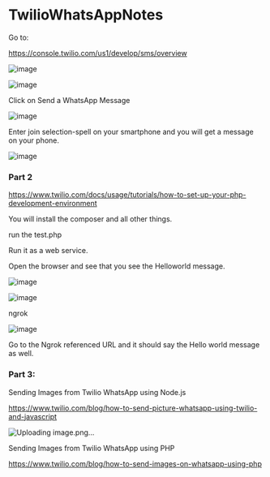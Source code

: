 # TwilioWhatsAppNotes

Go to:

https://console.twilio.com/us1/develop/sms/overview

![image](https://github.com/kiranshashiny/TwilioWhatsAppNotes/assets/14288989/7608ee61-555e-4627-bb4e-1489148f6528)

![image](https://github.com/kiranshashiny/TwilioWhatsAppNotes/assets/14288989/eb38816a-26ea-4d2e-847b-f7d0f0816eb5)

Click on Send a WhatsApp Message

![image](https://github.com/kiranshashiny/TwilioWhatsAppNotes/assets/14288989/1278f177-3c3d-4968-89be-69e07cb68c6c)

Enter join selection-spell on your smartphone and you will get a message on your phone.

![image](https://github.com/kiranshashiny/TwilioWhatsAppNotes/assets/14288989/d8b85a46-4224-41de-a553-a17e7d04233e)



### Part 2


https://www.twilio.com/docs/usage/tutorials/how-to-set-up-your-php-development-environment

You will install the composer and all other things.

run the test.php

Run it as a web service.

Open the browser and see that you see the Helloworld message.

![image](https://github.com/kiranshashiny/TwilioWhatsAppNotes/assets/14288989/c9f94889-ee45-4fcb-aba7-92906b50d792)

![image](https://github.com/kiranshashiny/TwilioWhatsAppNotes/assets/14288989/d52c4b65-6260-497c-940e-23da00e426b2)


ngrok

![image](https://github.com/kiranshashiny/TwilioWhatsAppNotes/assets/14288989/ad3eb42f-7466-484b-ab17-3e94396d5634)


Go to the Ngrok referenced URL and it should say the Hello world message as well.



### Part 3:

Sending Images from Twilio WhatsApp using Node.js

https://www.twilio.com/blog/how-to-send-picture-whatsapp-using-twilio-and-javascript

![Uploading image.png…]()



Sending Images from Twilio WhatsApp using PHP

https://www.twilio.com/blog/how-to-send-images-on-whatsapp-using-php





